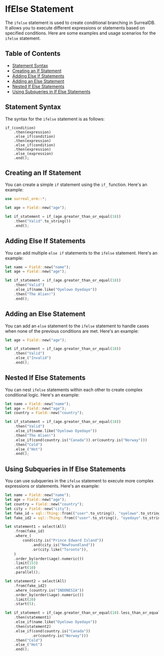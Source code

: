 # IfElse Statement

The `ifelse` statement is used to create conditional branching in SurrealDB. It allows you to execute different expressions or statements based on specified conditions. Here are some examples and usage scenarios for the `ifelse` statement.

## Table of Contents

- [Statement Syntax](#statement-syntax)
- [Creating an If Statement](#creating-an-if-statement)
- [Adding Else If Statements](#adding-else-if-statements)
- [Adding an Else Statement](#adding-an-else-statement)
- [Nested If Else Statements](#nested-if-else-statements)
- [Using Subqueries in If Else Statements](#using-subqueries-in-if-else-statements)

## Statement Syntax

The syntax for the `ifelse` statement is as follows:

```rust, ignore
if_(condition)
    .then(expression)
    .else_if(condition)
    .then(expression)
    .else_if(condition)
    .then(expression)
    .else_(expression)
    .end();
```

## Creating an If Statement

You can create a simple `if` statement using the `if_` function. Here's an example:

```rust
use surreal_orm::*;

let age = Field::new("age");

let if_statement = if_(age.greater_than_or_equal(18))
    .then("Valid".to_string())
    .end();
```

## Adding Else If Statements

You can add multiple `else if` statements to the `ifelse` statement. Here's an example:

```rust
let name = Field::new("name");
let age = Field::new("age");

let if_statement = if_(age.greater_than_or_equal(18))
    .then("Valid")
    .else_if(name.like("Oyelowo Oyedayo"))
    .then("The Alien!")
    .end();
```

## Adding an Else Statement

You can add an `else` statement to the `ifelse` statement to handle cases when none of the previous conditions are met. Here's an example:

```rust
let age = Field::new("age");

let if_statement = if_(age.greater_than_or_equal(18))
    .then("Valid")
    .else_("Invalid")
    .end();
```

## Nested If Else Statements

You can nest `ifelse` statements within each other to create complex conditional logic. Here's an example:

```rust
let name = Field::new("name");
let age = Field::new("age");
let country = Field::new("country");

let if_statement = if_(age.greater_than_or_equal(18))
    .then("Valid")
    .else_if(name.like("Oyelowo Oyedayo"))
    .then("The Alien!")
    .else_if(cond(country.is("Canada")).or(country.is("Norway")))
    .then("Cold")
    .else_("Hot")
    .end();
```

## Using Subqueries in If Else Statements

You can use subqueries in the `ifelse` statement to execute more complex expressions or statements. Here's an example:

```rust
let name = Field::new("name");
let age = Field::new("age");
let country = Field::new("country");
let city = Field::new("city");
let fake_id = sql::Thing::from(("user".to_string(), "oyelowo".to_string()));
let fake_id2 = sql::Thing::from(("user".to_string(), "oyedayo".to_string()));

let statement1 = select(All)
    .from(fake_id)
    .where_(
        cond(city.is("Prince Edward Island"))
            .and(city.is("NewFoundland"))
            .or(city.like("Toronto")),
    )
    .order_by(order(&age).numeric())
    .limit(153)
    .start(10)
    .parallel();

let statement2 = select(All)
    .from(fake_id2)
    .where_(country.is("INDONESIA"))
    .order_by(order(&age).numeric())
    .limit(20)
    .start(5);

let if_statement = if_(age.greater_than_or_equal(18).less_than_or_equal(120))
    .then(statement1)
    .else_if(name.like("Oyelowo Oyedayo"))
    .then(statement2)
    .else_if(cond(country.is("Canada"))
            .or(country.is("Norway")))
    .then("Cold")
    .else_("Hot")
    .end();
```
